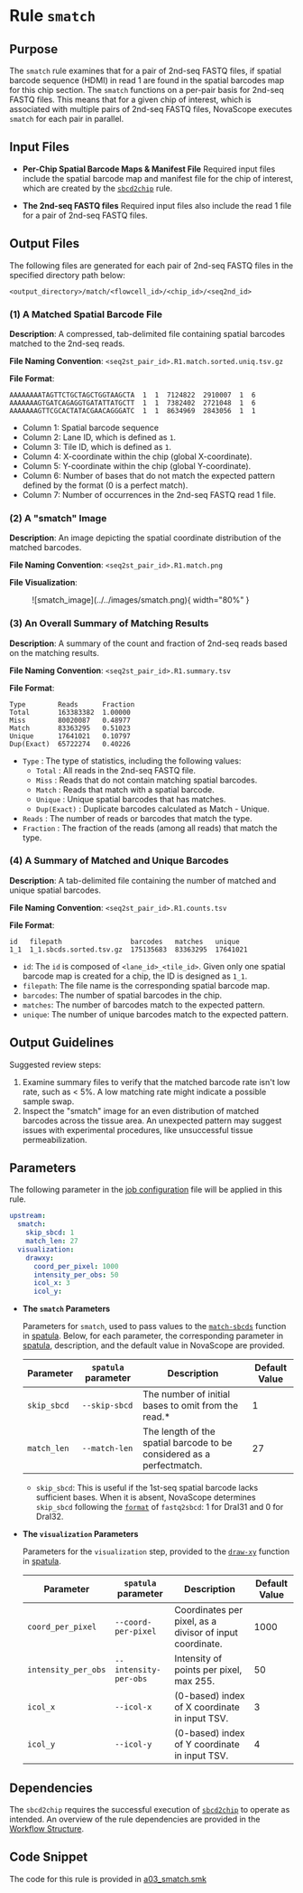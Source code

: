 # Rule `smatch`

## Purpose
The `smatch` rule examines that for a pair of 2nd-seq FASTQ files, if spatial barcode sequence (HDMI) in read 1 are found in the spatial barcodes map for this chip section. The `smatch` functions on a per-pair basis for 2nd-seq FASTQ files. This means that for a given chip of interest, which is associated with multiple pairs of 2nd-seq FASTQ files, NovaScope executes `smatch` for each pair in parallel.

## Input Files

* **Per-Chip Spatial Barcode Maps & Manifest File**
Required input files include the spatial barcode map and manifest file for the chip of interest, which are created by the [`sbcd2chip`](./sbcd2chip.md) rule.

* **The 2nd-seq FASTQ files**
Required input files also include the read 1 file for a pair of 2nd-seq FASTQ files.

## Output Files
The following files are generated for each pair of 2nd-seq FASTQ files in the specified directory path below:

```
<output_directory>/match/<flowcell_id>/<chip_id>/<seq2nd_id>
```

### (1) A Matched Spatial Barcode File

**Description**:
A compressed, tab-delimited file containing spatial barcodes matched to the 2nd-seq reads.

**File Naming Convention**:
`<seq2st_pair_id>.R1.match.sorted.uniq.tsv.gz`

**File Format**:

```
AAAAAAAATAGTTCTGCTAGCTGGTAAGCTA  1  1  7124822  2910007  1  6
AAAAAAAGTGATCAGAGGTGATATTATGCTT  1  1  7382402  2721048  1  6
AAAAAAAGTTCGCACTATACGAACAGGGATC  1  1  8634969  2843056  1  1
```

* Column 1: Spatial barcode sequence
* Column 2: Lane ID, which is defined as `1`.
* Column 3: Tile ID, which is defined as `1`.
* Column 4: X-coordinate within the chip (global X-coordinate).
* Column 5: Y-coordinate within the chip (global Y-coordinate).
* Column 6: Number of bases that do not match the expected pattern defined by the format (0 is a perfect match).
* Column 7: Number of occurrences in the 2nd-seq FASTQ read 1 file.

### (2) A "smatch" Image
**Description**:
An image depicting the spatial coordinate distribution of the matched barcodes.

**File Naming Convention**:
`<seq2st_pair_id>.R1.match.png`

**File Visualization**:
<figure markdown="span">
![smatch_image](../../images/smatch.png){ width="80%" }
</figure>

### (3) An Overall Summary of Matching Results
**Description**:
A summary of the count and fraction of 2nd-seq reads based on the matching results.

**File Naming Convention**:
`<seq2st_pair_id>.R1.summary.tsv`

**File Format**:

```
Type        Reads      Fraction
Total       163383382  1.00000
Miss        80020087   0.48977
Match       83363295   0.51023
Unique      17641021   0.10797
Dup(Exact)  65722274   0.40226
```

* `Type` : The type of statistics, including the following values:
    * `Total` : All reads in the 2nd-seq FASTQ file.
    * `Miss` : Reads that do not contain matching spatial barcodes.
    * `Match` : Reads that match with a spatial barcode.
    * `Unique` : Unique spatial barcodes that has matches.
    * `Dup(Exact)` : Duplicate barcodes calculated as Match - Unique.
* `Reads` : The number of reads or barcodes that match the type.
* `Fraction` : The fraction of the reads (among all reads) that match the type.

### (4) A Summary of Matched and Unique Barcodes
**Description**:
A tab-delimited file containing the number of matched and unique spatial barcodes.

**File Naming Convention**:
`<seq2st_pair_id>.R1.counts.tsv`

**File Format**:

```
id   filepath                 barcodes   matches   unique
1_1  1_1.sbcds.sorted.tsv.gz  175135683  83363295  17641021
```

- `id`: The `id` is composed of `<lane_id>_<tile_id>`. Given only one spatial barcode map is created for a chip, the ID is designed as `1_1`.
- `filepath`: The file name is the corresponding spatial barcode map.
- `barcodes`: The number of spatial barcodes in the chip.
- `matches`: The number of barcodes match to the expected pattern.
- `unique`: The number of unique barcodes match to the expected pattern.

## Output Guidelines
Suggested review steps:

1. Examine summary files to verify that the matched barcode rate isn't low rate, such as < 5%. A low matching rate might indicate a possible sample swap.
2. Inspect the "smatch" image for an even distribution of matched barcodes across the tissue area. An unexpected pattern may suggest issues with experimental procedures, like unsuccessful tissue permeabilization.

## Parameters
The following parameter in the [job configuration](../../getting_started/job_config.md) file will be applied in this rule.

```yaml
upstream:
  smatch:                  
    skip_sbcd: 1            
    match_len: 27           
  visualization:
    drawxy:
      coord_per_pixel: 1000
      intensity_per_obs: 50
      icol_x: 3
      icol_y:
```

* **The `smatch` Parameters**

    Parameters for `smatch`, used to pass values to the [`match-sbcds`](https://seqscope.github.io/spatula/tools/match_sbcds/) function in [spatula](https://seqscope.github.io/spatula/). Below, for each parameter, the corresponding parameter in [spatula](https://seqscope.github.io/spatula/), description, and the default value in NovaScope are provided.

    | Parameter     | `spatula` parameter| Description                                                                                   | Default Value |
    |---------------|---------------------|-----------------------------------------------------------------------------------------------|----------------------------|
    | `skip_sbcd`   | `--skip-sbcd`       | The number of initial bases to omit from the read.*   | 1                          |
    | `match_len`   | `--match-len`       | The length of the spatial barcode to be considered as a perfectmatch.                         | 27                         |

    * `skip_sbcd`: This is useful if the 1st-seq spatial barcode lacks sufficient bases. When it is absent, NovaScope determines `skip_sbcd` following the [`format`](./fastq2sbcd.md#parameters) of `fastq2sbcd`: 1 for DraI31 and 0 for DraI32.

* **The `visualization` Parameters**

    Parameters for the `visualization` step, provided to the [`draw-xy`](https://seqscope.github.io/spatula/tools/draw_xy/) function in [spatula](https://seqscope.github.io/spatula/).

    | Parameter         | `spatula` parameter    | Description                                                                     | Default Value |
    |-------------------|-------------------------|---------------------------------------------------------------------------------|----------------------------|
    | `coord_per_pixel` | `--coord-per-pixel`     | Coordinates per pixel, as a divisor of input coordinate.                        | 1000                       |
    | `intensity_per_obs` | `--intensity-per-obs` | Intensity of points per pixel, max 255.                                         | 50                         |
    | `icol_x`          | `--icol-x`              | (0-based) index of X coordinate in input TSV.                                   | 3                          |
    | `icol_y`          | `--icol-y`              | (0-based) index of Y coordinate in input TSV.                                   | 4                          |


## Dependencies
The `sbcd2chip` requires the successful execution of [`sbcd2chip`](./sbcd2chip.md) to operate as intended. An overview of the rule dependencies are provided in the [Workflow Structure](../../home/workflow_structure.md).

## Code Snippet
The code for this rule is provided in [a03_smatch.smk](https://github.com/seqscope/NovaScope/blob/main/rules/a03_smatch.smk)
